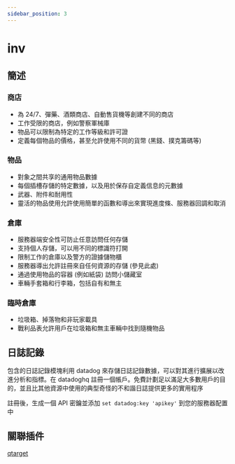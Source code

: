 ```yaml
---
sidebar_position: 3
---
```


# inv

## 簡述

### 商店
- 為 24/7、彈藥、酒類商店、自動售貨機等創建不同的商店
- 工作受限的商店，例如警察軍械庫
- 物品可以限制為特定的工作等級和許可證
- 定義每個物品的價格，甚至允許使用不同的貨幣 (黑錢、撲克籌碼等)
### 物品
- 對象之間共享的通用物品數據
- 每個插槽存儲的特定數據，以及用於保存自定義信息的元數據
- 武器、附件和耐用性
- 靈活的物品使用允許使用簡單的函數和導出來實現進度條、服務器回調和取消
### 倉庫
- 服務器端安全性可防止任意訪問任何存儲
- 支持個人存儲，可以用不同的標識符打開
- 限制工作的倉庫以及警方的證據儲物櫃
- 服務器導出允許註冊來自任何資源的存儲 (參見此處)
- 通過使用物品的容器 (例如紙袋) 訪問小儲藏室
- 車輛手套箱和行李箱，包括自有和無主
### 臨時倉庫
- 垃圾箱、掉落物和非玩家載具
- 戰利品表允許用戶在垃圾箱和無主車輛中找到隨機物品

## 日誌記錄

包含的日誌記錄模塊利用 datadog 來存儲日誌記錄數據，可以對其進行擴展以改進分析和指標。在 datadoghq 註冊一個帳戶。免費計劃足以滿足大多數用戶的目的，並且比其他資源中使用的典型奇怪的不和諧日誌提供更多的實用程序

註冊後，生成一個 API 密鑰並添加 `set datadog:key 'apikey'` 到您的服務器配置中

## 關聯插件

[qtarget](./qtarget)